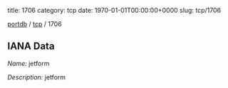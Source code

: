 title: 1706
category: tcp
date: 1970-01-01T00:00:00+0000
slug: tcp/1706

[portdb](/) / [tcp](/category/tcp.html) / 1706


## IANA Data

_Name:_ jetform

_Description:_ jetform

